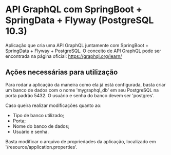 # API GraphQL com SpringBoot + SpringData + Flyway (PostgreSQL 10.3)
Aplicação que cria uma API GraphQL juntamente com SpringBoot + SpringData + Flyway + PostgreSQL.
O conceito de API GraphQL pode ser encontrada na página oficial: https://graphql.org/learn/

## Ações necessárias para utilização
Para rodar a aplicação da maneira como ela já está configurada, basta criar um banco de dados com o nome 'mygraphql_db' em seu PostgreSQL na porta padrão 5432. O usuário e senha do banco devem ser 'postgres'.

Caso queira realizar modificações quanto ao:
 - Tipo de banco utilizado;
 - Porta;
 - Nome do banco de dados;
 - Usuário e senha.

Basta modificar o arquivo de propriedades da aplicação, localizado em '/resource/application.properties'.
